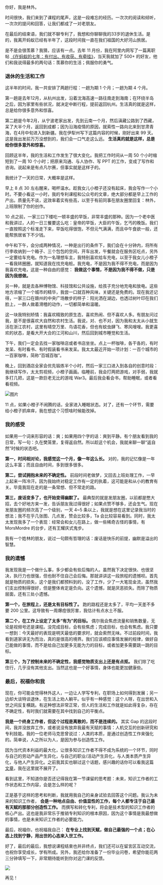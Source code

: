 你好，我是林外。

时间很快，我们来到了课程的尾声，这是一段难忘的经历。一次次的阅读和倾听，一次次的提问和回答，让我们都成了一对老朋友。

在最后的结束语，我们就不聊专利了，我想和你聊聊我的33岁的退休生活。是的，我离开蚂蚁已经有半年了，这段时间我一直在我们祖国的大好河山旅居。

是不是会很羡慕？我猜，应该有一点。去年 11 月份，我在阿里内网写了一篇离职帖 [《在蚂蚁的七年：有付出、有收获、有牵挂》](https://mp.weixin.qq.com/s?__biz=Mzg5ODU1NDk4Mw==&mid=2247485229&idx=1&sn=9ab387454e67a8709e2da2e23af4db6e&chksm=c0618a25f7160333791ae18d5aadf6d1a34040bb295b7d5dea709a021efb00112bfe3f784c99&token=1525604838&lang=zh_CN#rd)，当天我就加了 500+ 的好友，他们和我说得最多的两句话：羡慕你的生活；佩服你的勇气。

### 退休的生活和工作

这半年的时间，我一共安排了两趟行程：一趟为期 1 个月；一趟为期 4 个月。

第一趟是去年12月，从杭州出发，沿着沈海高速一路往南走到海南；在环绕半岛之后，因为家里有些状况，就决定中断行程，提前返回杭州。生活真的就是这样，总是给你很多意外和惊喜。

第二趟是今年2月，从宁波老家出发，先到云南一个月，然后滇藏公路到了西藏，呆了大半个月，返回到成都；因为沿海疫情的原因，就索性一路向北来到甘肃青海，在4月中旬进入到新疆。我在伊犁州写下这篇内容的时候，刚好出来 99 天。这是我出发前万万没想到的，我们会一口气走这么远。 **生活真的就是这样，总是给你很多意外和惊喜。**

回顾这半年，我的生活和工作发生了很大变化。我把工作时间从一周 50 个小时缩短到了一周 10 个小时；把原来沟通、与人协作、写 PPT 的工作，变成了写作和咨询。说起来是有点凡尔赛，但事实就是这样子的。

我统计了一天的日常，大概率是这样。

早上 8 点 30 左右醒来，喝杯温水。趁我女儿小橙子还没有起床，我会写作一个小时。不要小看这一小时，我的专利课程和公众号的文章，绝大部分都是早上工作的产出。质量先不谈，这效率着实有些高，以至于有前同事在朋友圈里回复：林外，上班限制了你的创作。

10 点之前，一家三口下楼吃一顿丰盛的早饭，非常丰盛的那种。因为一个老中医和我讲过，人的一日三餐要这么吃：皇帝的早饭，大臣的午饭，乞丐的晚饭。我们一直按照这个标准走下来，早饭吃得很饱，不但元气满满，而且中午食欲一般，还能帮旅居省下不少钱。

中午和下午，会分成两种情况，一种是出行的条件下，我们会在十分钟内，将所有行李收纳到一个箱子、三个包包的空间，开车出发，午餐就会在服务区吃点，另外一定要给车充电。作为一名理想车主，我特别喜欢给车充电，以至于我女儿小橙子一看我转圈圈，就知道我在找充电桩。我充电，不是因为我不得不充电，而是因为我喜欢充电，这是一种自由的感觉： **我做这个事情，不是因为我不得不做，只是因为我想做。**

另一种，就是去各种博物馆、科技馆和公共设施，给孩子充分地充电和放电。这些地方浓缩了一个城市的精华，我尝一口就百种风味，关键还是免费的。现在我还记得，一家三口在赣州的中央广场散步的样子：阳光洒在湖边，也透过树叶印在我们脸上，一群人做着滑稽的动作，一切都简单和温暖。

这一块我特别矫情：我喜欢精致的原生态，喜欢热闹、但不喜欢人多。有朋友问过我，是不是很喜欢大自然和农村生活。我说，对、也不对，因为我和太太从小就生活在浙江农村，这里有晴空万里、鸟语花香，但也有蚊虫肆飞、寒风嗖嗖。我更喜欢的状态，是看大开大合的江河和山川，然后回到城市睡觉和生活。

下午，我们一定会去找一家咖啡店或者书店坐坐。点上一杯咖啡，各干各的，有时发呆、有时看书、有时假装看书来发呆。我太太最近开始一项计划：一百个城市的一百家咖啡，简称“百城百咖”。

晚上，回到酒店全家会优先锻炼半个小时，然后一家三口进入到各自的创意时段：我继续写作，太太剪视频，小橙子画画。临睡前，我会打两把游戏，对手弱，我就多打几把，这是一款巨老无比的游戏 War3。最后我会看会书，帮助睡眠，或者看看视频。

![图片](https://static001.geekbang.org/resource/image/64/e7/649908b36fe4f7e9d8b0a5b3e65157e7.png?wh=1500x1125)

11 点，如果小橙子不闹腾的话，全家进入睡眠状态。对了，还有一个环节，需要给小橙子抓痒痒，我在想这个习惯啥时候能改掉。

### 我的感受

如果用一个词来形容的话：爽；如果用四个字的话：爽到平静。有个朋友看到我的日常，写一句：久在樊笼里，复得返自然。所以趁这个机会，我就来聊一聊“返自然”时候的状态吧。

**第一，时间相对论，我感觉这一个月，像一年这么长。** 对的，我的记忆像是一年这么丰富；而且自由时间，多到很多很多。

**第二，尝试拥抱未来的不确定性。** 前段时间老做梦，又回去上班处理工作，一早上起来一阵冷汗。因为我始终对稳定工作有一定的执着，这可能是和从小的教育有关。毕竟我现在走的是一条常想、但不常走的路。

**第三，废话变多了，也开始变得幽默了。** 最典型的就是发朋友圈，以前都是憋大招，去个好地方来一发，告诉朋友我过得很好；如果点赞不够多，还会生气。现在发朋友圈的频次高了一个级别，一天 4~5 条以上，我就是想在这里记录我当时的想法；我不在乎几张图、几点发，赞会比较多，Ta 会比较容易看到。同时，我太太发现我多了一个表现：经常会和女儿在路上，做一些稀奇古怪的事情，有 MorsMordre 的台步，还有王耀庆式鬼步。

我有一个姓林的朋友，说过一句颇有哲理的话：废话是快乐的前提，幽默是溢出的智慧。

### 我的遗憾

我发现我是一个做什么事，多少都会有些后悔的人。虽然我下决定很快、也很坚决，执行力也很强，但也耐不住自己会后悔。那就讲讲这一段旅程的遗憾呗。首先就是物质的损失，这个是我们都预料到的，没了工作，少了一大笔现金流，虽然我们支出控制得很好，但是整体肯定是负向。这个遗憾，就是厌恶损失。而除了物质层面，还有三处小遗憾。

**第一个，在旅程上，还是太有目标性了。** 跑的路程还是太多了，平均一天差不多要 200 公里。这导致有一周爆痘很厉害，我估计有点水土不服。

**第二个，在工作上设定了太多“有为”的目标。** 偶尔我会焦虑流量和销售数量，无论是视频号还是课程。没完成目标，会有些焦虑；完成目标，也会有焦虑。我只要一想到：今天最好的表现是明天最低的要求时，就会索然无味。不过前段时间，我看到道家讲无为而治，真的是很高的境界。我们应该顺应事情发展的规律，做好自己能做的事情，而不是给自己加更多无能为力的目标，或者加更多需要跳一跳的目标。

**第三个，为了控制未来的不确定性，我感觉物质支出上还是有点抠。** 我们除了吃住行，几乎没有其他支出。当然这也是一个好事情，身体也能更加健康些。

### 最后，祝福你和我

现在，你可能会觉得林外这人，一边让人学写专利，在职场上如何得到发展；另一边却大谈特谈退休，在生活上劝人躺平。似乎有一种感觉：这个人呀，在出世和入世之间反复横跳。有这种想法非常正常，但人的生活和工作就是如此得复杂，存在不确定性，有时我们就需要在其中找到自己的平衡点。

**我是一个终身工作者，但这个过程是离散的，而不是连续的。** 其实 Gap 的这段时间，我并没放弃工作，或者说没有放弃我最有天赋的事情：人机交互的创新研究和专利技能。我的一位老师马克思曾说过：人类的本质，是通过创造性工作来强化的。简单说，人之所以为人，是因为参与创造性工作。

因为当代资本利益的最大化，让很多知识工作者不得不成为系统的一个环节，同时与自己的劳动产品产生异化，与自己的职业/活动产生异化，与人类本质产生异化，与他人产生异化。之前我其实也聊过这个话题，感兴趣的话你可以看我这篇 [文章](https://mp.weixin.qq.com/s?__biz=Mzg5ODU1NDk4Mw==&mid=2247485122&idx=1&sn=94cb0a737244e1813a0959ed3c56dc5c&chksm=c0618bcaf71602dc5ea392b01e136669c52ba0118ed078d7248a7874ecb4959ea5f6c9f96415&token=1525604838&lang=zh_CN#rd)，我在这里就不展开了。

看到这里，不知道你是否还记得我在第一节课留的思考题：未来，知识工作者的工作状态和工作内容，会是怎么样的呢？

正是基于这样的思考和判断，我就用我自己的亲身试验去回答这个问题。我认为未来的知识工作者， **会是一种地点自由、价值显性的工作，每个人都专注于自己最有天赋的那部分创造性工作。** 而撰写和转化专利，将会是技术型的知识工作者的核心产出。这也是我非常乐于推销专利知识的根本原因，因为这个事情是我最想做的事情，也是未来知识工作者的必要能力。

最后，祝福你，也祝福我自己： **在专业上找到天赋，做自己最强的一个点；在心态上找到宁静，用出世的心态来入世工作。**

好了，最后的最后，我想说课程结束也并非终点，我们还可以在留言区互动交流，也祝你享受成长，学有所成。另外，我还给你准备了一份毕业问卷，希望你能花两三分钟填写一下，非常期待能听到你对这门课的反馈。

[![](https://static001.geekbang.org/resource/image/a5/ae/a5634ccf0daffc379ed8126270c2f0ae.jpg?wh=1142x801)](https://jinshuju.net/f/ggo1yU)

再见！